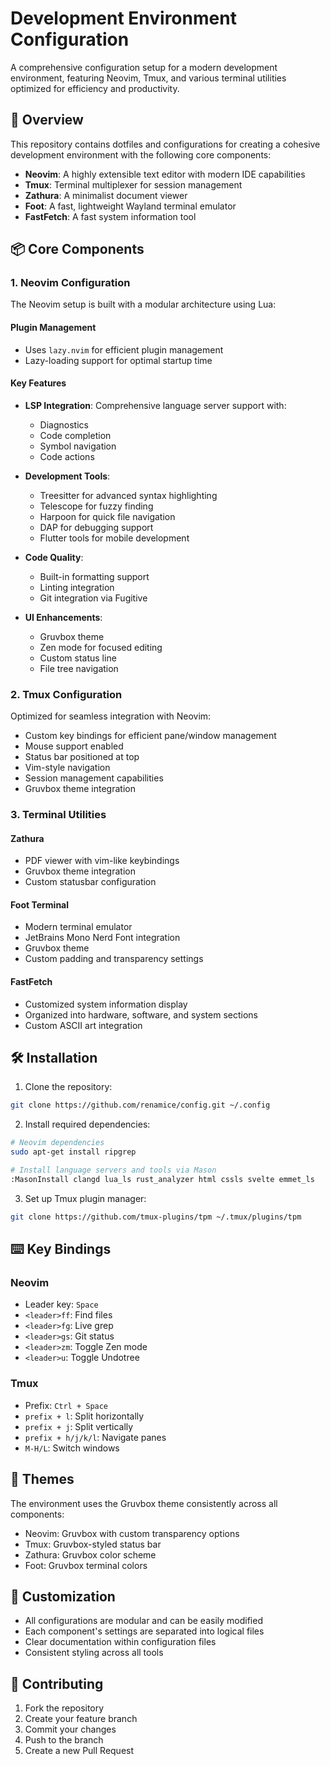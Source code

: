 # Development Environment Configuration

A comprehensive configuration setup for a modern development environment, featuring Neovim, Tmux, and various terminal utilities optimized for efficiency and productivity.

## 🚀 Overview

This repository contains dotfiles and configurations for creating a cohesive development environment with the following core components:

- **Neovim**: A highly extensible text editor with modern IDE capabilities
- **Tmux**: Terminal multiplexer for session management
- **Zathura**: A minimalist document viewer
- **Foot**: A fast, lightweight Wayland terminal emulator
- **FastFetch**: A fast system information tool

## 📦 Core Components

### 1. Neovim Configuration

The Neovim setup is built with a modular architecture using Lua:

#### Plugin Management

- Uses `lazy.nvim` for efficient plugin management
- Lazy-loading support for optimal startup time

#### Key Features

- **LSP Integration**: Comprehensive language server support with:
  - Diagnostics
  - Code completion
  - Symbol navigation
  - Code actions
- **Development Tools**:
  - Treesitter for advanced syntax highlighting
  - Telescope for fuzzy finding
  - Harpoon for quick file navigation
  - DAP for debugging support
  - Flutter tools for mobile development
- **Code Quality**:

  - Built-in formatting support
  - Linting integration
  - Git integration via Fugitive

- **UI Enhancements**:
  - Gruvbox theme
  - Zen mode for focused editing
  - Custom status line
  - File tree navigation

### 2. Tmux Configuration

Optimized for seamless integration with Neovim:

- Custom key bindings for efficient pane/window management
- Mouse support enabled
- Status bar positioned at top
- Vim-style navigation
- Session management capabilities
- Gruvbox theme integration

### 3. Terminal Utilities

#### Zathura

- PDF viewer with vim-like keybindings
- Gruvbox theme integration
- Custom statusbar configuration

#### Foot Terminal

- Modern terminal emulator
- JetBrains Mono Nerd Font integration
- Gruvbox theme
- Custom padding and transparency settings

#### FastFetch

- Customized system information display
- Organized into hardware, software, and system sections
- Custom ASCII art integration

## 🛠 Installation

1. Clone the repository:

```bash
git clone https://github.com/renamice/config.git ~/.config
```

2. Install required dependencies:

```bash
# Neovim dependencies
sudo apt-get install ripgrep

# Install language servers and tools via Mason
:MasonInstall clangd lua_ls rust_analyzer html cssls svelte emmet_ls
```

3. Set up Tmux plugin manager:

```bash
git clone https://github.com/tmux-plugins/tpm ~/.tmux/plugins/tpm
```

## ⌨️ Key Bindings

### Neovim

- Leader key: `Space`
- `<leader>ff`: Find files
- `<leader>fg`: Live grep
- `<leader>gs`: Git status
- `<leader>zm`: Toggle Zen mode
- `<leader>u`: Toggle Undotree

### Tmux

- Prefix: `Ctrl + Space`
- `prefix + l`: Split horizontally
- `prefix + j`: Split vertically
- `prefix + h/j/k/l`: Navigate panes
- `M-H/L`: Switch windows

## 🎨 Themes

The environment uses the Gruvbox theme consistently across all components:

- Neovim: Gruvbox with custom transparency options
- Tmux: Gruvbox-styled status bar
- Zathura: Gruvbox color scheme
- Foot: Gruvbox terminal colors

## 🔧 Customization

- All configurations are modular and can be easily modified
- Each component's settings are separated into logical files
- Clear documentation within configuration files
- Consistent styling across all tools

## 📝 Contributing

1. Fork the repository
2. Create your feature branch
3. Commit your changes
4. Push to the branch
5. Create a new Pull Request
